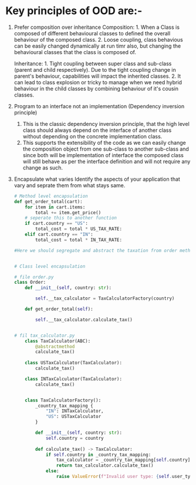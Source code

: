 # Key principles of OOD are:-

1. Prefer composition over inheritance
    Composition: 
        1. When a Class is composed of different behavioural classes to defined the overall behaviour of the composed class.
        2. Loose coupling, class behavious can be easily changed dynamically at run timr also, but changing the behavioural classes that the class is composed of.

    Inheritance:
        1. Tight coupling between super class and sub-class (parent and child respectively). Due to the tight coupling change in parent's behaviour, capabilities will impact the inherited classes.
        2. It can lead to class explosion or tricky to manage when we need hybrid behaviour in the child classes by combining behaviour of it's cousin classes.


2. Program to an interface not an implementation (Dependency inversion principle)
    1. This is the classic dependency inversion principle, that the high level class should always depend on the interface of another class without depending on the concrete implementation class.
    2. This supports the extensibility of the code as we can easily change the composition object from one sub-class to another sub-class and since both will be implementation of interface the composed class will still behave as per the interface definition and will not require any change as such.

3. Encapsulate what varies
    Identify the aspects of your application that vary and seprate them from what stays same.
    ```python
    # Method level encapsulation
    def get_order_total(cart):
        for item in cart.items:
            total += item.get_price()
        # seperate this to another function
        if cart.country == "US":
            total_cost = total * US_TAX_RATE:
        elif cart.country == "IN":
            total_cost = total * IN_TAX_RATE:
    
    #Here we should segregate and abstract the taxation from order method as taxation is bound to change.


    # Class level encapsulation

    # file order.py
    class Order:
        def __init__(self, country: str):

            self.__tax_calculator = TaxCalculatorFactory(country)

        def get_order_total(self):

            self.__tax_calculator.calculate_tax()


    # fil tax_calculator.py
        class TaxCalculator(ABC):
            @abstractmethod
            calculate_tax()
        
        class USTaxCalculator(TaxCalculator):
            calculate_tax()

        class INTaxCalculator(TaxCalculator):
            calculate_tax()


        class TaxCalculatorFactory():
            _country_tax_mapping {
                "IN": INTaxCalculator,
                "US": USTaxCalculator
            }

            def __init__(self, country: str):
                self.country = country
                
            def calculate_tax() -> TaxCalculator:
                if self.country in _country_tax_mapping:
                    tax_calculator = _country_tax_mapping[self.country]
                    return tax_calculator.calculate_tax()
                else:
                    raise ValueError(f"Invalid user type: {self.user_type}")
    ```